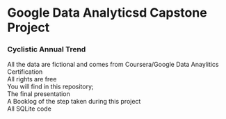 # Google Data Analyticsd Capstone Project
### Cyclistic Annual Trend

All the data are fictional and comes from Coursera/Google Data Anaylitics Certification  
All rights are free  
You will find in this repository;  
The final presentation  
A Booklog of the step taken during this project  
All SQLite code
